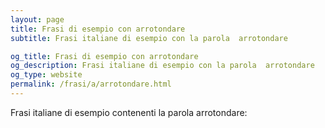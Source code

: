 ```yaml
---
layout: page
title: Frasi di esempio con arrotondare 
subtitle: Frasi italiane di esempio con la parola  arrotondare

og_title: Frasi di esempio con arrotondare 
og_description: Frasi italiane di esempio con la parola  arrotondare
og_type: website
permalink: /frasi/a/arrotondare.html
---
```


Frasi italiane di esempio contenenti la parola arrotondare:


